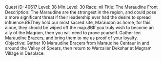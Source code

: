 Quest ID: 40617
Level: 38
Min Level: 30
Race: nil
Title: The Maraudine Front
Description: The Maraudine are the strongest in the region, and could pose a more significant threat if their leadership ever had the desire to spread influence.$B$BThey hold our most sacred site, Maraudon as home, for this alone, they should be wiped off the map.$B$BIf you truly wish to become an ally of the Magram, then you will need to prove yourself. Gather ten Maraudine Bracers, and bring them to me as proof of your loyalty.
Objective: Gather 10 Maraudine Bracers from Maraudine Centaur in and around the Valley of Spears, then return to Warcaller Dekshar at Magram Village in Desolace.
